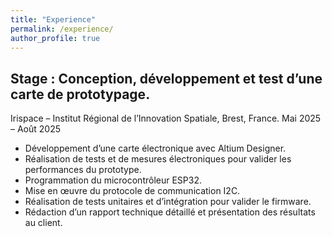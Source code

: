 ```yaml
---
title: "Experience"
permalink: /experience/
author_profile: true
---
```


## Stage : Conception, développement et test d’une carte de prototypage.  
Irispace – Institut Régional de l’Innovation Spatiale, Brest, France.
Mai 2025 – Août 2025

- Développement d’une carte électronique avec Altium Designer. 
- Réalisation de tests et de mesures électroniques pour valider les performances du prototype.  
- Programmation du microcontrôleur ESP32.  
- Mise en œuvre du protocole de communication I2C.  
- Réalisation de tests unitaires et d’intégration pour valider le firmware.  
- Rédaction d’un rapport technique détaillé et présentation des résultats au client.
